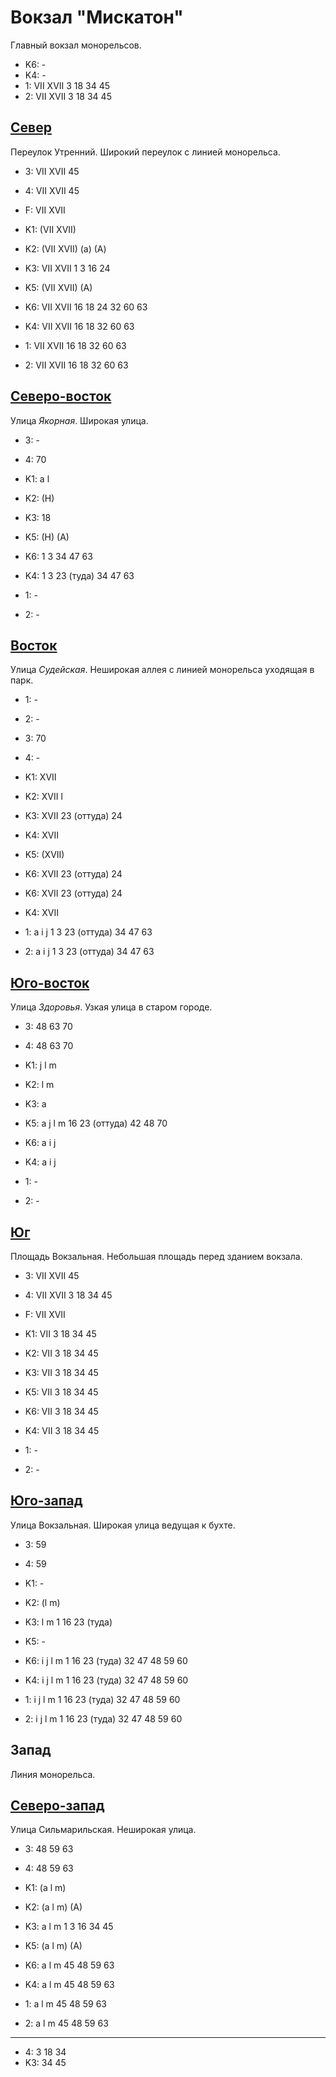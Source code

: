# Вокзал "Мискатон"

Главный вокзал монорельсов.

* K6:   -
* K4:   -
* 1:    VII XVII
        3   18  34  45
* 2:    VII XVII
        3   18  34  45

## [Север](./11500020.md)

Переулок Утренний.
Широкий переулок с линией монорельса.

* 3:    VII XVII    45
* 4:    VII XVII    45
* F:    VII XVII
* K1:   (VII XVII)
* K2:   (VII XVII)
        (a)
        (A)
* K3:   VII XVII
        1   3   16  24
* K5:   (VII XVII)
        (A)

* K6:   VII XVII
        16  18  24  32  60  63
* K4:   VII XVII
        16  18  32  60  63
* 1:    VII XVII
        16  18  32  60  63
* 2:    VII XVII
        16  18  32  60  63

## [Северо-восток](./505122.md)

Улица *Якорная*.
Широкая улица.

* 3:    -
* 4:    70
* K1:   a l
* K2:   (H)
* K3:   18
* K5:   (H) (A)

* K6:   1   3   34  47  63
* K4:   1   3   23 (туда)   34  47  63
* 1:    -
* 2:    -

## [Восток](./510130.md)

Улица *Судейская*.
Неширокая аллея с линией монорельса уходящая в парк.

* 1:    -
* 2:    -
* 3:    70
* 4:    -
* K1:   XVII
* K2:   XVII
        l
* K3:   XVII
        23 (оттуда) 24
* K4:   XVII
* K5:   (XVII)
* K6:   XVII
        23 (оттуда) 24

* K6:   XVII
        23 (оттуда) 24
* K4:   XVII
* 1:    a   i   j
        1   3   23 (оттуда) 34  47  63
* 2:    a   i   j
        1   3   23 (оттуда) 34  47  63

## [Юго-восток](./505135.md)

Улица *Здоровья*.
Узкая улица в старом городе.

* 3:    48  63  70
* 4:    48  63  70
* K1:   j   l   m
* K2:   l   m
* K3:   a
* K5:   a   j   l   m
        16  23 (оттуда) 42  48  70

* K6:   a   i   j
* K4:   a   i   j
* 1:    -
* 2:    -

## [Юг](./11500030.md)

Площадь Вокзальная.
Небольшая площадь перед зданием вокзала.

* 3:    VII XVII    45
* 4:    VII XVII    3   18  34  45
* F:    VII XVII
* K1:   VII
        3   18  34  45
* K2:   VII
        3   18  34  45
* K3:   VII
        3   18  34  45
* K5:   VII
        3   18  34  45

* K6:   VII
        3   18  34  45
* K4:   VII
        3   18  34  45
* 1:    -
* 2:    -

## [Юго-запад](./11490030.md)

Улица Вокзальная.
Широкая улица ведущая к бухте.

* 3:    59
* 4:    59
* K1:   -
* K2:   (l   m)
* K3:   l   m
        1   16  23 (туда)
* K5:   -

* K6:   i   j   l   m
        1   16  23 (туда)   32  47  48  59  60
* K4:   i   j   l   m
        1   16  23 (туда)   32  47  48  59  60
* 1:    i   j   l   m
        1   16  23 (туда)   32  47  48  59  60
* 2:    i   j   l   m
        1   16  23 (туда)   32  47  48  59  60

## Запад

Линия монорельса.

## [Северо-запад](./11490020.md)

Улица Сильмарильская.
Неширокая улица.

* 3:    48  59  63
* 4:    48  59  63
* K1:   (a  l   m)
* K2:   (a  l   m)
        (A)
* K3:   a   l   m
        1   3   16  34  45
* K5:   (a  l   m)
        (A)

* K6:   a   l   m
        45  48  59  63
* K4:   a   l   m
        45  48  59  63
* 1:    a   l   m
        45  48  59  63
* 2:    a   l   m
        45  48  59  63

----

* 4:    3   18  34
* K3:   34  45
